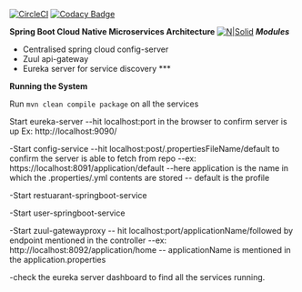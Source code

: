 [![CircleCI](https://circleci.com/gh/stackroute/boeing-w1-matchmaker.svg?style=svg)](https://circleci.com/gh/stackroute/boeing-w1-matchmaker)
[![Codacy Badge](https://api.codacy.com/project/badge/Grade/d63cf4c677164a1b96bf6a146a6c1573)](https://www.codacy.com/app/abdulrahemansyed/boeing-w1-matchmaker?utm_source=github.com&amp;utm_medium=referral&amp;utm_content=stackroute/boeing-w1-matchmaker&amp;utm_campaign=Badge_Grade)

**Spring Boot Cloud Native Microservices Architecture**
[![N|Solid](https://spring.io/img/homepage/icon-spring-cloud-data-flow.svg)](https://spring.io/img/homepage/icon-spring-cloud-data-flow.svg)
***Modules***

- Centralised spring cloud config-server
- Zuul api-gateway 
- Eureka server for service discovery ***

****Running the System****

Run ```mvn clean compile package``` on all the services

 Start eureka-server 
	--hit localhost:port in the browser to confirm server is up 
     Ex: http://localhost:9090/

-Start config-service 
	--hit localhost:post/.propertiesFileName/default to confirm the server is able to fetch from repo
		--ex: https://localhost:8091/application/default
			--here application is  the name in which the .properties/.yml contents are stored
			-- default is the profile 

-Start restuarant-springboot-service

-Start user-springboot-service

-Start zuul-gatewayproxy
	-- hit localhost:port/applicationName/followed by endpoint mentioned in the controller
		--ex: http://localhost:8092/application/home
		-- applicationName is mentioned in the application.properties

-check the eureka server dashboard to find all the services running.
